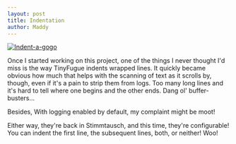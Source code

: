 ```yaml
---
layout: post
title: Indentation
author: Maddy
---
```


[![Indent-a-gogo](/assets/2019-02-07.png)](/assets/2019-02-07.png)

Once I started working on this project, one of the things I never thought I'd miss is the way TinyFugue indents wrapped lines. It quickly became obvious how much that helps with the scanning of text as it scrolls by, though, even if it's a pain to strip them from logs. Too many long lines and it's hard to tell where one begins and the other ends. Dang ol' buffer-busters...

Besides, With logging enabled by default, my complaint might be moot!

Either way, they're back in Stimmtausch, and this time, they're configurable! You can indent the first line, the subsequent lines, both, or neither! Woo!
